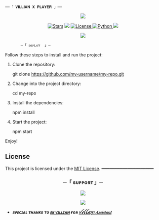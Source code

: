 
    ──「 𝐕𝐈𝐋𝐋𝐈𝐀𝐍 𝐗 𝐏𝐋𝐀𝐘𝐄𝐑 」──

<p align="center">
  <img src="https://graph.org/file/4230ddbea6b4919956ada.jpg">
</p>

<p align="center">
<a href="https://github.com/vil3n3/VILLIAN-MUSIC/stargazers"><img src="https://img.shields.io/github/stars/vil3n3/VILLIAN-MUSIC?color=black&logo=github&logoColor=black&style=for-the-badge" alt="Stars" /></a>
<a href="https://github.com/vil3n3/VILLIAN-MUSIC/network/members"> <img src="https://img.shields.io/github/forks/vil3n3/VILLIAN-MUSIC?color=black&logo=github&logoColor=black&style=for-the-badge" /></a>
<a href="https://github.com/vil3n3/VILLIAN-MUSIC/blob/master/LICENSE"> <img src="https://img.shields.io/badge/License-MIT-blueviolet?style=for-the-badge" alt="License" /> </a>
<a href="https://www.python.org/"> <img src="https://img.shields.io/badge/Written%20in-Python-orange?style=for-the-badge&logo=python" alt="Python" /> </a>
<a href="https://github.com/vil3n3/VILLIAN-MUSIC/commits/vil3n3"> <img src="https://img.shields.io/github/last-commit/vil3n3/VILLIAN-MUSIC?color=blue&logo=github&logoColor=green&style=for-the-badge" /></a>
</p>

<p align="center">
  <img src="https://graph.org/file/e8ed800c44a454e96d0af.jpg">
</p>


           ─「 ᴅᴇᴩʟᴏʏ  」─


Follow these steps to install and run the project:

1. Clone the repository:
   
   git clone https://github.com/my-username/my-repo.git
   
2. Change into the project directory:
   
   cd my-repo
   
3. Install the dependencies:
   
   npm install
   
4. Start the project:
   
   npm start
   
Enjoy!

## License

This project is licensed under the [MIT License](LICENSE).
━━━━━━━━━━━━━━━━━━━━

<h3 align="center">
            ─「 sᴜᴩᴩᴏʀᴛ 」─
</h3>

<p align="center">
<a href="https://telegram.me/HLV_NETWORK"><img src="https://img.shields.io/badge/-Support%20Group-blue.svg?style=for-the-badge&logo=Telegram"></a>
</p>

<p align="center">
<a href="https://telegram.me/villen_012"><img src="https://img.shields.io/badge/-Support%20Channel-blue.svg?style=for-the-badge&logo=Telegram"></a>
</p>

- <b> _sᴩᴇᴄɪᴀʟ ᴛʜᴀɴᴋs ᴛᴏ [ᴇᴋ ᴠɪʟʟɪᴀɴ](https://github.com/vil3n3) ғᴏʀ [ꪜ𝓲ꪶꪶ𝓲ꪖꪀ 𝐴𝑠𝑠𝑖𝑠𝑡𝑎𝑛𝑡](https://github.com/vil3n3/VILLIAN-MUSIC)_ </b>
